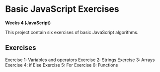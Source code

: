 # Basic JavaScript Exercises
**Weeks 4 (JavaScript)**  

This project contain six exercises of basic JavaScript algorithms.  
## Exercises
Exercise 1: Variables and operators
Exercise 2: Strings
Exercise 3: Arrays
Exercise 4: if Else
Exercise 5: For
Exercise 6: Functions